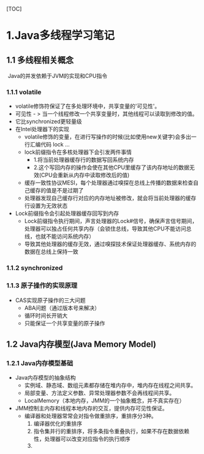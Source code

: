 [TOC]

# 1.Java多线程学习笔记

## 1.1 多线程相关概念

​	Java的并发依赖于JVM的实现和CPU指令

### 1.1.1 volatile

* volatile修饰符保证了在多处理环境中，共享变量的'可见性'。
* 可见性 - > 当一个线程修改一个共享变量时，其他线程可以读取到修改的值。
* 它比synchronized更轻量级
* 在Intel处理器下的实现
  * volatile修饰的变量，在进行写操作的时候(比如使用new关键字)会多出一行汇编代码 lock ...
  * lock前缀指令在多核处理器下会引发两件事情
    * 1.将当前处理器缓存行的数据写回系统内存
    * 2.这个写回内存的操作会使在其他CPU里缓存了该内存地址的数据无效(CPU会重新从内存中读取修改后的值)
  * 缓存一致性协议MESI，每个处理器通过嗅探在总线上传播的数据来检查自己缓存的值是不是过期了
  * 处理器发现自己缓存行对应的内存地址被修改，就会将当前处理器的缓存行设置为无效状态
* Lock前缀指令会引起处理器缓存回写到内存
  * Lock前缀指令执行期间，声言处理器的Lock#信号，确保声言信号期间，处理器可以独占任何共享内存（会锁住总线，导致其他CPU不能访问总线，也就不能访问系统内存）
  * 导致其他处理器的缓存无效，通过嗅探技术保证处理器缓存、系统内存的数据在总线上保持一致

### 1.1.2 synchronized

### 1.1.3 原子操作的实现原理

* CAS实现原子操作的三大问题
  * ABA问题（通过版本号来解决）
  * 循环时间长开销大
  * 只能保证一个共享变量的原子操作



## 1.2 Java内存模型(Java Memory Model)

### 1.2.1 Java内存模型基础

* Java内存模型的抽象结构
  * 实例域、静态域、数组元素都存储在堆内存中，堆内存在线程之间共享。
  * 局部变量、方法定义参数、异常处理器参数不会再线程间共享。
  * LocalMemory（本地内存，JMM的一个抽象概念，并不真实存在）
* JMM控制主内存和线程本地内存的交互，提供内存可见性保证。
  * 编译器和处理器常常会对指令做重排序，重排序分3种。
    1. 编译器优化的重排序
    2. 指令集并行的重排序，将多条指令重叠执行，如果不存在数据依赖性，处理器可以改变对应指令的执行顺序
    3. 

